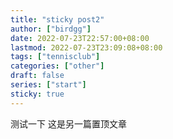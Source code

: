 ```yaml
---
title: "sticky post2"
author: ["birdgg"]
date: 2022-07-23T22:57:00+08:00
lastmod: 2022-07-23T23:09:08+08:00
tags: ["tennisclub"]
categories: ["other"]
draft: false
series: ["start"]
sticky: true
---
```


测试一下
这是另一篇置顶文章
